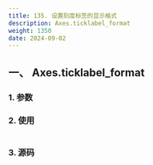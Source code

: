 ```yaml
---
title: 135. 设置刻度标签的显示格式
description: Axes.ticklabel_format
weight: 1350
date: 2024-09-02
---
```

<style>
th, td {
  border: 1px solid rgb(190, 190, 190);
}
</style>


## 一、 Axes.ticklabel_format


### 1. 参数




### 2. 使用



```python


```


### 3. 源码
```python

```




